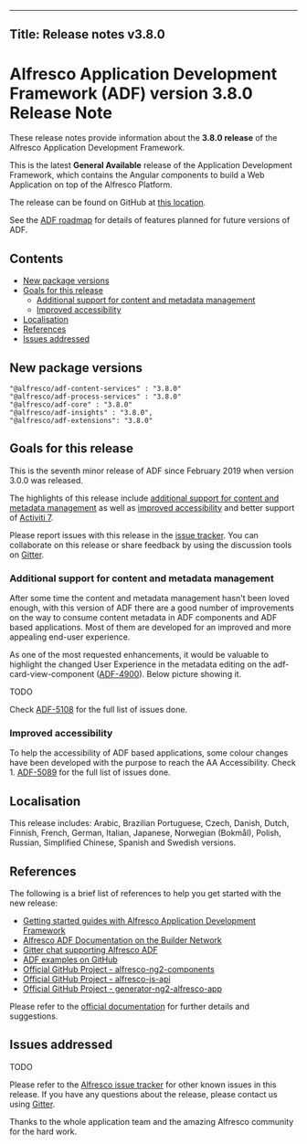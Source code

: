 
---
Title: Release notes v3.8.0
---

# Alfresco Application Development Framework (ADF) version 3.8.0 Release Note

These release notes provide information about the **3.8.0 release** of the Alfresco Application Development Framework.

This is the latest **General Available** release of the Application Development Framework, which contains the Angular components to build a Web Application on top of the Alfresco Platform.

The release can be found on GitHub at [this location](https://github.com/Alfresco/alfresco-ng2-components/releases/tag/3.8.0).

See the [ADF roadmap](../roadmap.md) for details of features planned for future versions of ADF. 

## Contents

-   [New package versions](#new-package-versions)
-   [Goals for this release](#goals-for-this-release)
    -   [Additional support for content and metadata management](#additional-support-for-content-and-metadata-management)
    -   [Improved accessibility](#improved-accessibility)
-   [Localisation](#localisation)
-   [References](#references)
-   [Issues addressed](#issues-addressed)

## New package versions

    "@alfresco/adf-content-services" : "3.8.0"
    "@alfresco/adf-process-services" : "3.8.0"
    "@alfresco/adf-core" : "3.8.0"
    "@alfresco/adf-insights" : "3.8.0",
    "@alfresco/adf-extensions": "3.8.0"

## Goals for this release

This is the seventh minor release of ADF since February 2019 when version 3.0.0 was released.

The highlights of this release include [additional support for content and metadata management](https://issues.alfresco.com/jira/browse/ADF-5108) as well as [improved accessibility](https://issues.alfresco.com/jira/browse/ADF-5089) and better support of [Activiti 7](https://www.activiti.org/).

Please report issues with this release in the [issue tracker](https://github.com/Alfresco/alfresco-ng2-components/issues/new). You can collaborate on this release or share feedback by using the discussion tools on [Gitter](http://gitter.im/Alfresco/alfresco-ng2-components).

### Additional support for content and metadata management

After some time  the content and metadata management hasn't been loved enough, with this version of ADF there are a good number of improvements on the way to consume content metadata in ADF components and ADF based applications. Most of them are developed for an improved and more appealing end-user experience.

As one of the most requested enhancements, it would be valuable to highlight the changed User Experience in the metadata editing on the adf-card-view-component ([ADF-4900](https://issues.alfresco.com/jira/browse/ADF-4900)). Below picture showing it.

TODO

Check [ADF-5108](https://issues.alfresco.com/jira/browse/ADF-5108) for the full list of issues done.

### Improved accessibility
To help the accessibility of ADF based applications, some colour changes have been developed with the purpose to reach the AA Accessibility. Check 1.  [ADF-5089](https://issues.alfresco.com/jira/browse/ADF-5089) for the full list of issues done.

## Localisation

This release includes: Arabic, Brazilian Portuguese, Czech, Danish, Dutch, Finnish, French, German, Italian, Japanese, Norwegian (Bokmål), Polish, Russian, Simplified Chinese, Spanish and Swedish versions.

## References

The following is a brief list of references to help you get started with the new release:

-   [Getting started guides with Alfresco Application Development Framework](https://community.alfresco.com/community/application-development-framework/pages/get-started)
-   [Alfresco ADF Documentation on the Builder Network](../README.md)
-   [Gitter chat supporting Alfresco ADF](https://gitter.im/Alfresco/alfresco-ng2-components)
-   [ADF examples on GitHub](https://github.com/Alfresco/adf-examples)
-   [Official GitHub Project - alfresco-ng2-components](https://github.com/Alfresco/alfresco-ng2-components)
-   [Official GitHub Project - alfresco-js-api](https://github.com/Alfresco/alfresco-js-api)
-   [Official GitHub Project - generator-ng2-alfresco-app](https://github.com/Alfresco/generator-ng2-alfresco-app)

Please refer to the [official documentation](http://docs.alfresco.com/) for further details and suggestions.

## Issues addressed
                        
TODO                        

Please refer to the [Alfresco issue tracker](https://issues.alfresco.com/jira/projects/ADF/issues/ADF-581?filter=allopenissues) for other known issues in this release. If you have any questions about the release, please contact us using [Gitter](https://gitter.im/Alfresco/alfresco-ng2-components).

Thanks to the whole application team and the amazing Alfresco community for the hard work.
